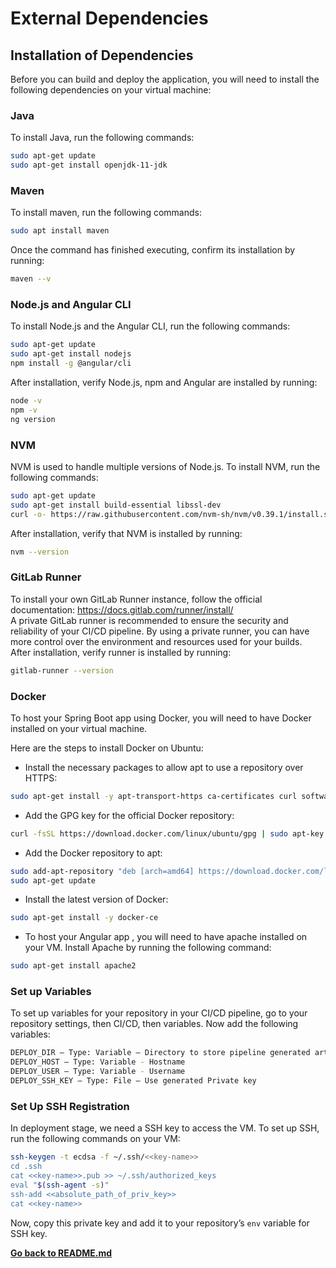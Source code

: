 # External Dependencies

## Installation of Dependencies

Before you can build and deploy the application, you will need to install the following dependencies on your virtual machine:

### **Java**
To install Java, run the following commands:

```bash
sudo apt-get update  
sudo apt-get install openjdk-11-jdk  
```

### **Maven**
To install maven, run the following commands:
```bash
sudo apt install maven
```
Once the command has finished executing, confirm its installation by running:
```bash
maven --v
```

### **Node.js and Angular CLI**
To install Node.js and the Angular CLI, run the following commands:

```bash
sudo apt-get update  
sudo apt-get install nodejs  
npm install -g @angular/cli
```

After installation, verify Node.js, npm and Angular are installed by running:

```bash
node -v  
npm -v  
ng version 
``` 

### **NVM**
NVM is used to handle multiple versions of Node.js. To install NVM, run the following commands:

```bash
sudo apt-get update  
sudo apt-get install build-essential libssl-dev  
curl -o- https://raw.githubusercontent.com/nvm-sh/nvm/v0.39.1/install.sh | bash  
```

After installation, verify that NVM is installed by running:

```bash
nvm --version
```

### **GitLab Runner**
To install your own GitLab Runner instance, follow the official documentation: https://docs.gitlab.com/runner/install/  
A private GitLab runner is recommended to ensure the security and reliability of your CI/CD pipeline.
By using a private runner, you can have more control over the environment and resources used for your builds.  
After installation, verify runner is installed by running:

```bash
gitlab-runner --version  
```

### **Docker**
To host your Spring Boot app using Docker, you will need to have Docker installed on your virtual machine.

Here are the steps to install Docker on Ubuntu:

* Install the necessary packages to allow apt to use a repository over HTTPS:

```bash
sudo apt-get install -y apt-transport-https ca-certificates curl software-properties-common
```

* Add the GPG key for the official Docker repository:

```bash
curl -fsSL https://download.docker.com/linux/ubuntu/gpg | sudo apt-key add -
```

* Add the Docker repository to apt:

```bash
sudo add-apt-repository "deb [arch=amd64] https://download.docker.com/linux/ubuntu $(lsb_release -cs) stable"  
sudo apt-get update
```

* Install the latest version of Docker:

```bash
sudo apt-get install -y docker-ce
```

* To host your Angular app , you will need to have apache installed on your VM. Install Apache by running the following command:

```bash
sudo apt-get install apache2
```

### **Set up Variables**
To set up variables for your repository in your CI/CD pipeline, go to your repository settings, then CI/CD, then variables. Now add the following variables:
```bash
DEPLOY_DIR – Type: Variable – Directory to store pipeline generated artifacts
DEPLOY_HOST – Type: Variable - Hostname
DEPLOY_USER – Type: Variable - Username
DEPLOY_SSH_KEY – Type: File – Use generated Private key
```
### **Set Up SSH Registration**
In deployment stage, we need a SSH key to access the VM. To set up SSH, run the following commands on your VM:
```bash
ssh-keygen -t ecdsa -f ~/.ssh/<<key-name>>
cd .ssh
cat <<key-name>>.pub >> ~/.ssh/authorized_keys
eval "$(ssh-agent -s)"
ssh-add <<absolute_path_of_priv_key>>
cat <<key-name>>
```
Now, copy this private key and add it to your repository’s ```env``` variable for SSH key.

[**Go back to README.md**](../README.md)